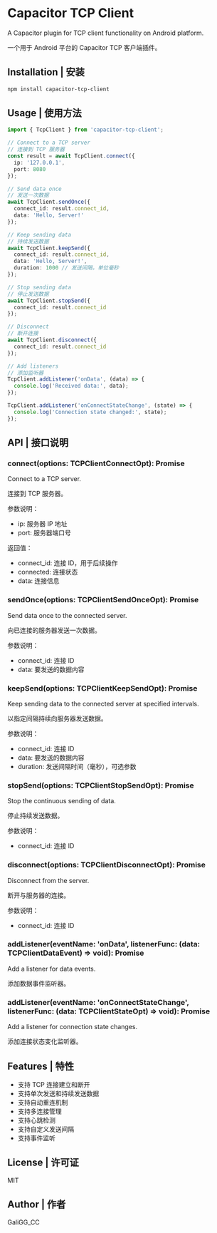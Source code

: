 # Capacitor TCP Client

A Capacitor plugin for TCP client functionality on Android platform.

一个用于 Android 平台的 Capacitor TCP 客户端插件。

## Installation | 安装

```bash
npm install capacitor-tcp-client
```

## Usage | 使用方法

```typescript
import { TcpClient } from 'capacitor-tcp-client';

// Connect to a TCP server
// 连接到 TCP 服务器
const result = await TcpClient.connect({
  ip: '127.0.0.1',
  port: 8080
});

// Send data once
// 发送一次数据
await TcpClient.sendOnce({
  connect_id: result.connect_id,
  data: 'Hello, Server!'
});

// Keep sending data
// 持续发送数据
await TcpClient.keepSend({
  connect_id: result.connect_id,
  data: 'Hello, Server!',
  duration: 1000 // 发送间隔，单位毫秒
});

// Stop sending data
// 停止发送数据
await TcpClient.stopSend({
  connect_id: result.connect_id
});

// Disconnect
// 断开连接
await TcpClient.disconnect({
  connect_id: result.connect_id
});

// Add listeners
// 添加监听器
TcpClient.addListener('onData', (data) => {
  console.log('Received data:', data);
});

TcpClient.addListener('onConnectStateChange', (state) => {
  console.log('Connection state changed:', state);
});
```

## API | 接口说明

### connect(options: TCPClientConnectOpt): Promise<TCPClientConnectResultOpt>

Connect to a TCP server.

连接到 TCP 服务器。

参数说明：
- ip: 服务器 IP 地址
- port: 服务器端口号

返回值：
- connect_id: 连接 ID，用于后续操作
- connected: 连接状态
- data: 连接信息

### sendOnce(options: TCPClientSendOnceOpt): Promise<void>

Send data once to the connected server.

向已连接的服务器发送一次数据。

参数说明：
- connect_id: 连接 ID
- data: 要发送的数据内容

### keepSend(options: TCPClientKeepSendOpt): Promise<void>

Keep sending data to the connected server at specified intervals.

以指定间隔持续向服务器发送数据。

参数说明：
- connect_id: 连接 ID
- data: 要发送的数据内容
- duration: 发送间隔时间（毫秒），可选参数

### stopSend(options: TCPClientStopSendOpt): Promise<void>

Stop the continuous sending of data.

停止持续发送数据。

参数说明：
- connect_id: 连接 ID

### disconnect(options: TCPClientDisconnectOpt): Promise<void>

Disconnect from the server.

断开与服务器的连接。

参数说明：
- connect_id: 连接 ID

### addListener(eventName: 'onData', listenerFunc: (data: TCPClientDataEvent) => void): Promise<PluginListenerHandle>

Add a listener for data events.

添加数据事件监听器。

### addListener(eventName: 'onConnectStateChange', listenerFunc: (data: TCPClientStateOpt) => void): Promise<PluginListenerHandle>

Add a listener for connection state changes.

添加连接状态变化监听器。

## Features | 特性

- 支持 TCP 连接建立和断开
- 支持单次发送和持续发送数据
- 支持自动重连机制
- 支持多连接管理
- 支持心跳检测
- 支持自定义发送间隔
- 支持事件监听

## License | 许可证

MIT

## Author | 作者

GaliGG_CC